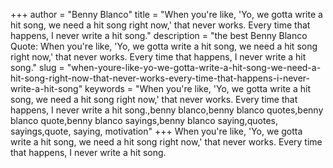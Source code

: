 +++
author = "Benny Blanco"
title = "When you're like, 'Yo, we gotta write a hit song, we need a hit song right now,' that never works. Every time that happens, I never write a hit song."
description = "the best Benny Blanco Quote: When you're like, 'Yo, we gotta write a hit song, we need a hit song right now,' that never works. Every time that happens, I never write a hit song."
slug = "when-youre-like-yo-we-gotta-write-a-hit-song-we-need-a-hit-song-right-now-that-never-works-every-time-that-happens-i-never-write-a-hit-song"
keywords = "When you're like, 'Yo, we gotta write a hit song, we need a hit song right now,' that never works. Every time that happens, I never write a hit song.,benny blanco,benny blanco quotes,benny blanco quote,benny blanco sayings,benny blanco saying,quotes, sayings,quote, saying, motivation"
+++
When you're like, 'Yo, we gotta write a hit song, we need a hit song right now,' that never works. Every time that happens, I never write a hit song.
